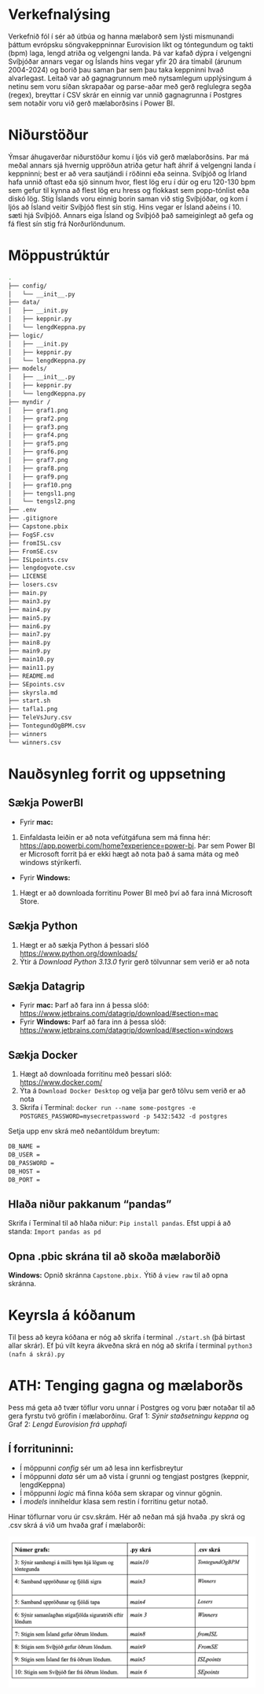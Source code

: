 # Verkefnalýsing
Verkefnið fól í sér að útbúa og hanna mælaborð sem lýsti mismunandi þáttum evrópsku söngvakeppninnar Eurovision líkt og tóntegundum og takti (bpm) laga, lengd atriða og velgengni landa. Þá var kafað dýpra í velgengni Svíþjóðar annars vegar og Íslands hins vegar yfir 20 ára tímabil (árunum 2004-2024) og borið þau saman þar sem þau taka keppninni hvað alvarlegast. 
Leitað var að gagnagrunnum með nytsamlegum upplýsingum á netinu sem voru síðan skrapaðar og parse-aðar með gerð reglulegra segða (regex), breyttar í CSV skrár en einnig var unnið gagnagrunna í Postgres sem notaðir voru við gerð mælaborðsins í Power BI. 

# Niðurstöður
Ýmsar áhugaverðar niðurstöður komu í ljós við gerð mælaborðsins. Þar má meðal annars sjá hvernig uppröðun atriða getur haft áhrif á velgengni landa í keppninni; best er að vera sautjándi í röðinni eða seinna. Svíþjóð og Írland hafa unnið oftast eða sjö sinnum hvor, flest lög eru í dúr og eru 120-130 bpm sem gefur til kynna að flest lög eru hress og flokkast sem popp-tónlist eða diskó lög. Stig Íslands voru einnig borin saman við stig Svíþjóðar, og kom í ljós að Ísland veitir Svíþjóð flest sín stig. Hins vegar er Ísland aðeins í 10. sæti hjá Svíþjóð. Annars eiga Ísland og Svíþjóð það sameiginlegt að gefa og fá flest sín stig frá Norðurlöndunum. 

# Möppustrúktúr
```bash
.
├── config/
│   └── __init__.py
├── data/
│   ├── __init.py
│   ├── keppnir.py
│   └── lengdKeppna.py
├── logic/
│   ├── __init.py
│   ├── keppnir.py
│   └── lengdKeppna.py
├── models/
│   ├── __init__.py
│   ├── keppnir.py
│   └── lengdKeppna.py
├── myndir /
│   ├── graf1.png
│   ├── graf2.png
│   ├── graf3.png
│   ├── graf4.png
│   ├── graf5.png
│   ├── graf6.png
│   ├── graf7.png
│   ├── graf8.png
│   ├── graf9.png
│   ├── graf10.png
│   ├── tengsl1.png
│   └── tengsl2.png
├── .env
├── .gitignore
├── Capstone.pbix
├── FogSF.csv
├── fromISL.csv
├── FromSE.csv
├── ISLpoints.csv
├── lengdogvote.csv
├── LICENSE
├── losers.csv
├── main.py
├── main3.py
├── main4.py
├── main5.py
├── main6.py
├── main7.py
├── main8.py
├── main9.py
├── main10.py
├── main11.py
├── README.md
├── SEpoints.csv
├── skyrsla.md
├── start.sh
├── tafla1.png
├── TeleVsJury.csv
├── TontegundOgBPM.csv
├── winners
└── winners.csv
```

# Nauðsynleg forrit og uppsetning
## Sækja PowerBI 
- Fyrir **mac:** 
1. Einfaldasta leiðin er að nota vefútgáfuna sem má finna hér: https://app.powerbi.com/home?experience=power-bi.
Þar sem Power BI er Microsoft forrit þá er ekki hægt að nota það á sama máta og með windows stýrikerfi. 

- Fyrir **Windows:**
1. Hægt er að downloada forritinu Power BI með því að fara inná Microsoft Store. 

## Sækja **Python**
1. Hægt er að sækja Python á þessari slóð https://www.python.org/downloads/
2. Ýtir á *Download Python 3.13.0* fyrir gerð tölvunnar sem verið er að nota

## Sækja **Datagrip**
- Fyrir **mac:** 
Þarf að fara inn á þessa slóð: https://www.jetbrains.com/datagrip/download/#section=mac
- Fyrir **Windows:** 
Þarf að fara inn á þessa slóð: https://www.jetbrains.com/datagrip/download/#section=windows

## Sækja **Docker**
1. Hægt að downloada forritinu með þessari slóð: https://www.docker.com/
2. Ýta á `Download Docker Desktop` og velja þar gerð tölvu sem verið er að nota
3. Skrifa í Terminal: `docker run --name some-postgres -e POSTGRES_PASSWORD=mysecretpassword -p 5432:5432 -d postgres`

Setja upp env skrá með neðantöldum breytum:
```bash
DB_NAME = 
DB_USER = 
DB_PASSWORD = 
DB_HOST = 
DB_PORT = 
```
## Hlaða niður pakkanum “pandas”
Skrifa í Terminal til að hlaða niður: `Pip install pandas`.
Efst uppi á að standa: `Import pandas as pd`

## Opna .pbic skrána til að skoða mælaborðið 
**Windows:**
Opnið skránna `Capstone.pbix.`
Ýtið á `view raw` til að opna skránna.

# Keyrsla á kóðanum 
Til þess að keyra kóðana er nóg að skrifa í terminal  `./start.sh` (þá birtast allar skrár).
Ef þú vilt keyra ákveðna skrá en nóg að skrifa í terminal `python3 (nafn á skrá).py`

# ATH: Tenging gagna og mælaborðs
Þess má geta að tvær töflur voru unnar í Postgres og voru þær notaðar til að gera fyrstu tvö gröfin í mælaborðinu. 
Graf 1: *Sýnir staðsetningu keppna* og Graf 2: *Lengd Eurovision frá upphafi*

## Í forrituninni: 
- Í möppunni *config* sér um að lesa inn kerfisbreytur
- Í möppunni *data* sér um að vista í grunni og tengjast postgres (keppnir, lengdKeppna)
- Í möppunni *logic* má finna kóða sem skrapar og vinnur gögnin. 
- Í *models* inniheldur klasa sem restin í forritinu getur notað. 

Hinar töflurnar voru úr csv.skrám. 
Hér að neðan má sjá hvaða .py skrá og .csv skrá á við um hvaða graf í mælaborði: 

![Tafla 1](tafla1.png)
